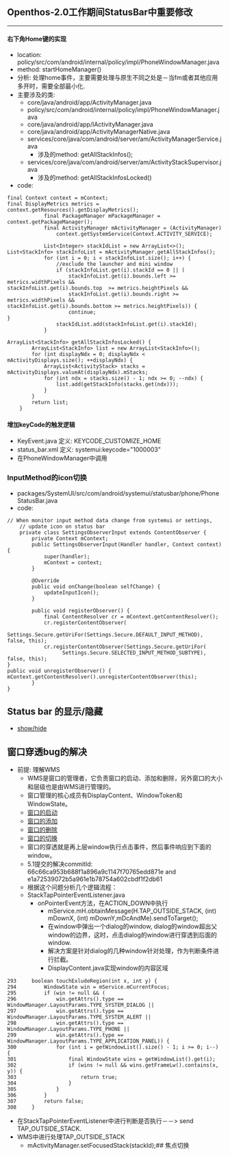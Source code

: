 ## Openthos-2.0工作期间StatusBar中重要修改
***
#### 右下角Home键的实现
  - location: policy/src/com/android/internal/policy/impl/PhoneWindowManager.java
  - method: startHomeManager()
  - 分析: 处理home事件，主要需要处理与原生不同之处是－当fm或者其他应用多开时，需要全部最小化.
  - 主要涉及的类:
    - core/java/android/app/ActivityManager.java
    - policy/src/com/android/internal/policy/impl/PhoneWindowManager.java
    - core/java/android/app/IActivityManager.java
    - core/java/android/app/ActivityManagerNative.java
    - services/core/java/com/android/server/am/ActivityManagerService.java
      - 涉及的method: getAllStackInfos();
    - services/core/java/com/android/server/am/ActivityStackSupervisor.java
      - 涉及的method: getAllStackInfosLocked()
  - code:
```
final Context context = mContext;                                                                                                                  final DisplayMetrics metrics = context.getResources().getDisplayMetrics();
            final PackageManager mPackageManager = context.getPackageManager();
            final ActivityManager mActivityManager = (ActivityManager)
                context.getSystemService(Context.ACTIVITY_SERVICE);

            List<Integer> stackIdList = new ArrayList<>();                                                                                                     List<StackInfo> stackInfoList = mActivityManager.getAllStackInfos();
            for (int i = 0; i < stackInfoList.size(); i++) {
                //exclude the launcher and mini window
                if (stackInfoList.get(i).stackId == 0 || (
                    stackInfoList.get(i).bounds.left >= metrics.widthPixels &&                                                                                         stackInfoList.get(i).bounds.top  >= metrics.heightPixels &&
                    stackInfoList.get(i).bounds.right >= metrics.widthPixels &&                                                                                        stackInfoList.get(i).bounds.bottom >= metrics.heightPixels)) {
                    continue;                                                                                                                                      }
                stackIdList.add(stackInfoList.get(i).stackId);
            }                                                                                                                                                  
```

```
ArrayList<StackInfo> getAllStackInfosLocked() {
        ArrayList<StackInfo> list = new ArrayList<StackInfo>();
        for (int displayNdx = 0; displayNdx < mActivityDisplays.size(); ++displayNdx) {
            ArrayList<ActivityStack> stacks = mActivityDisplays.valueAt(displayNdx).mStacks;
            for (int ndx = stacks.size() - 1; ndx >= 0; --ndx) {
                list.add(getStackInfo(stacks.get(ndx)));
            }
        }
        return list;
    }
```
#### 增加keyCode的触发逻辑 
  - KeyEvent.java  定义: KEYCODE_CUSTOMIZE_HOME
  - status_bar.xml 定义: systemui:keycode="1000003"
  - 在PhoneWindowManager中调用

### InputMethod的icon切换
  - packages/SystemUI/src/com/android/systemui/statusbar/phone/PhoneStatusBar.java
  - code:
```
// When monitor input method data change from systemui or settings,
    // update icon on status bar
    private class SettingsObserverInput extends ContentObserver {
        private Context mContext;
        public SettingsObserverInput(Handler handler, Context context) {
            super(handler);
            mContext = context;
        }

        @Override
        public void onChange(boolean selfChange) {
            updateInputIcon();
        }

        public void registerObserver() {
            final ContentResolver cr = mContext.getContentResolver();
            cr.registerContentObserver(
                  Settings.Secure.getUriFor(Settings.Secure.DEFAULT_INPUT_METHOD), false, this);
            cr.registerContentObserver(Settings.Secure.getUriFor(
                  Settings.Secure.SELECTED_INPUT_METHOD_SUBTYPE), false, this);                                                                            }                                                                                                                                                                                                                                                                                                     public void unregisterObserver() {                                                                                                                     mContext.getContentResolver().unregisterContentObserver(this);
        }                                                                                                                                              }
```
## Status bar 的显示/隐藏
  - [show/hide](https://github.com/openthos/systemui-analysis/blob/master/doc/summary/StatusBar_Show_Hide.md)
  
## 窗口穿透bug的解决
  - 前提: 理解WMS
    - WMS是窗口的管理者，它负责窗口的启动、添加和删除，另外窗口的大小和层级也是由WMS进行管理的。
    - 窗口管理的核心成员有DisplayContent、WindowToken和WindowState。
    - [窗口的启动]()
    - [窗口的添加]()
    - [窗口的删除]()
    - [窗口的切换]()
    - 窗口的穿透就是再上层window执行点击事件，然后事件响应到下面的window。
    - 5.1提交的解决commitId: 66c66ca953b688f1a896a9c1147f70765edd871e and e1a72539072b5a961e1b78754a602cbdf1f2db61
    - 根据这个问题分析几个逻辑流程：
    - StackTapPointerEventListener.java
      - onPointerEvent方法，在ACTION_DOWN中执行
        - mService.mH.obtainMessage(H.TAP_OUTSIDE_STACK, (int) mDownX, (int) mDownY,mDcAndMe).sendToTarget();
        - 在window中弹出一个dialog的window, dialog的window超出父window的边界，这时，点击dialog的window进行穿透到后面的window.
        - 解决方案是针对dialog的几种window针对处理，作为判断条件进行拦截。
        - DisplayContent.java实现window的内容区域
```
293     boolean touchExludeRegion(int x, int y) {
294         WindowState win = mService.mCurrentFocus;
295         if (win != null && (
296             win.getAttrs().type == WindowManager.LayoutParams.TYPE_SYSTEM_DIALOG ||
297             win.getAttrs().type == WindowManager.LayoutParams.TYPE_SYSTEM_ALERT ||
298             win.getAttrs().type == WindowManager.LayoutParams.TYPE_PHONE ||
299             win.getAttrs().type == WindowManager.LayoutParams.TYPE_APPLICATION_PANEL)) {
300             for (int i = getWindowList().size() - 1; i >= 0; i--) {
301                 final WindowState wins = getWindowList().get(i);
302                 if (wins != null && wins.getFrameLw().contains(x, y)) {
303                     return true;
304                 }
305             }
306         }
307         return false;
308     }
```
  - 在StackTapPointerEventListener中进行判断是否执行－－> send TAP_OUTSIDE_STACK.
  - WMS中进行处理TAP_OUTSIDE_STACK
    - mActivityManager.setFocusedStack(stackId);## 焦点切换
  
  
  
  
  
  
  
